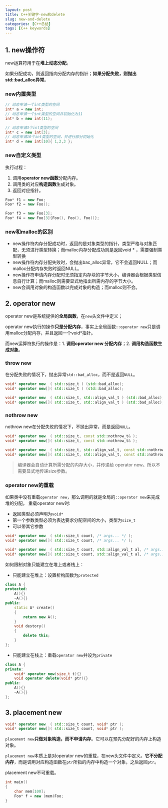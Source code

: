 ```yaml
---
layout: post
title: C++关键字-new和delete
slug: new-and-delete
categories: [C++总结]
tags: [C++ keywords]
---
```


## 1. new操作符
new运算符用于在**堆上动态分配**。

如果分配成功，则返回指向分配内存的指针；**如果分配失败，则抛出std::bad_alloc异常**。
### new内置类型

```cpp
// 动态申请一个int类型的空间
int* a = new int;
// 动态申请一个int类型的空间并初始化为11
int* b = new int(11);

// 动态申请3个int类型的空间
int* c = new int[3];
// 动态申请10个int类型的空间，并进行部分初始化
int* d = new int[10]{ 1,2,3 };
```

### new自定义类型
执行过程：
1. 调用**operator new函数**分配内存。
1. 调用类的对应**构造函数**生成对象。
1. 返回对应指针。

```cpp
Foo* f1 = new Foo;
Foo* f2 = new Foo();

Foo* f3 = new Foo[3];
Foo* f4 = new Foo[3]{Foo(), Foo(), Foo()};
```

### new和malloc的区别
+ new操作符内存分配成功时，返回的是对象类型的指针，类型严格与对象匹配，无须进行类型转换；而malloc内存分配成功则是返回void * ，需要强制类型转换
+ new操作符内存分配失败时，会抛出bac_alloc异常，它不会返回NULL；而malloc分配内存失败时返回NULL。
+ new操作符申请内存分配时无须指定内存块的字节大小，编译器会根据类型信息自行计算；而malloc则需要显式地指出所需内存的字节大小。
+ new会调用对象的构造函数以完成对象的构造；而malloc则不会。

## 2. operator new
operator new是系统提供的**全局函数**，在`new`头文件中定义；

operator new执行的操作**只是分配内存**，事实上全局函数`::operator new`只是调用malloc分配内存，并且返回一个void*指针。

而new运算符执行的操作是：1. **调用operator new 分配内存**；2. **调用构造函数生成对象**。

### throw new
在分配失败的情况下，抛出异常`std::bad_alloc`，而不是返回`NULL`。

```cpp
void* operator new  ( std::size_t ) (std::bad_alloc);
void* operator new[]( std::size_t ) (std::bad_alloc);

void* operator new  ( std::size_t, std::align_val_t ) (std::bad_alloc);
void* operator new[]( std::size_t, std::align_val_t ) (std::bad_alloc);
```

### nothrow new
nothrow new在分配失败的情况下，不抛出异常，而是返回`NULL`。

```cpp
void* operator new  ( std::size_t, const std::nothrow_t& );
void* operator new[]( std::size_t, const std::nothrow_t& );

void* operator new  ( std::size_t, std::align_val_t, const std::nothrow_t& ) noexcept;
void* operator new[]( std::size_t, std::align_val_t, const std::nothrow_t& ) noexcept;
```

> 编译器会自动计算所需分配的内存大小，并传递给 operator new。所以不需要显式地传递size参数。

### operator new的重载
如果类中没有重载`operator new`，那么调用的就是全局的`::operator new`来完成堆的分配。
重载operator new时:
+ 返回类型必须声明为`void*`
+ 第一个参数类型必须为表达要求分配空间的大小，类型为`size_t`
+ 可以带其它参数

```cpp
void* operator new  ( std::size_t count, /* args... */ );
void* operator new[]( std::size_t count, /* args... */ );

void* operator new  ( std::size_t count, std::align_val_t al, /* args... */ );
void* operator new[]( std::size_t count, std::align_val_t al, /* args... */ );
```

如何限制对象只能建立在堆上或者栈上：
+ 只能建立在堆上：设置析构函数为`protected`

```cpp
class A {
protected:
    A(){}
    ~A(){}
public:
    static A* create()
    {
        return new A();
    }
    void destory()
    {
        delete this;
    }
};
```
+ 只能建立在栈上：重载`operator new`并设为`private`

```cpp
class A {
private:
    void* operator new(size_t t){}
    void operator delete(void* ptr){}
public:
    A(){}
    ~A(){}
};
```

## 3. placement new

```cpp
void* operator new  ( std::size_t count, void* ptr );
void* operator new[]( std::size_t count, void* ptr );
```

`placement new`**只做对象构造，而不申请内存**。它可以在预先分配好的内存上构造对象。

`placement new`本质上是对operator new的重载，在new头文件中定义。**它不分配内存**，而是调用对应构造函数在`ptr`所指的内存中构造一个对象，之后返回`ptr`。

placement new不可重载。

```cpp
int main()
{
    char mem[100];
    Foo* f = new (mem)Foo;
}
```